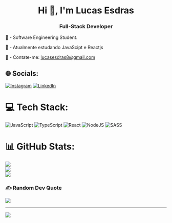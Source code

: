 <h1 align="center">Hi 👋, I'm Lucas Esdras</h1>
<h3 align="center">Full-Stack Developer</h3>


🔭 - Software Engineering Student.

🌱 - Atualmente estudando JavaScipt e Reactjs 

🤝 - Contate-me: lucasesdras8@gmail.com


## 🌐 Socials:
[![Instagram](https://img.shields.io/badge/Instagram-%23E4405F.svg?logo=Instagram&logoColor=white)](https://instagram.com/l.ucasreis_) [![LinkedIn](https://img.shields.io/badge/LinkedIn-%230077B5.svg?logo=linkedin&logoColor=white)](https://www.linkedin.com/in/lucas-esdras-9bb711245/) 

# 💻 Tech Stack:
![JavaScript](https://img.shields.io/badge/javascript-%23323330.svg?style=for-the-badge&logo=javascript&logoColor=%23F7DF1E) ![TypeScript](https://img.shields.io/badge/typescript-%23007ACC.svg?style=for-the-badge&logo=typescript&logoColor=white) ![React](https://img.shields.io/badge/react-%2320232a.svg?style=for-the-badge&logo=react&logoColor=%2361DAFB) ![NodeJS](https://img.shields.io/badge/node.js-6DA55F?style=for-the-badge&logo=node.js&logoColor=white) ![SASS](https://img.shields.io/badge/SASS-hotpink.svg?style=for-the-badge&logo=SASS&logoColor=white)
# 📊 GitHub Stats:
![](https://github-readme-stats.vercel.app/api?username=LukReis&theme=dracula&hide_border=false&include_all_commits=true&count_private=true)<br/>
![](https://github-readme-streak-stats.herokuapp.com/?user=LukReis&theme=dracula&hide_border=false)<br/>
![](https://github-readme-stats.vercel.app/api/top-langs/?username=LukReis&theme=dracula&hide_border=false&include_all_commits=true&count_private=true&layout=compact)

### ✍️ Random Dev Quote
![](https://quotes-github-readme.vercel.app/api?type=vetical&theme=tokyonight)

---
[![](https://visitcount.itsvg.in/api?id=LukReis&icon=2&color=1)](https://visitcount.itsvg.in)

<!-- Proudly created with GPRM ( https://gprm.itsvg.in ) -->

